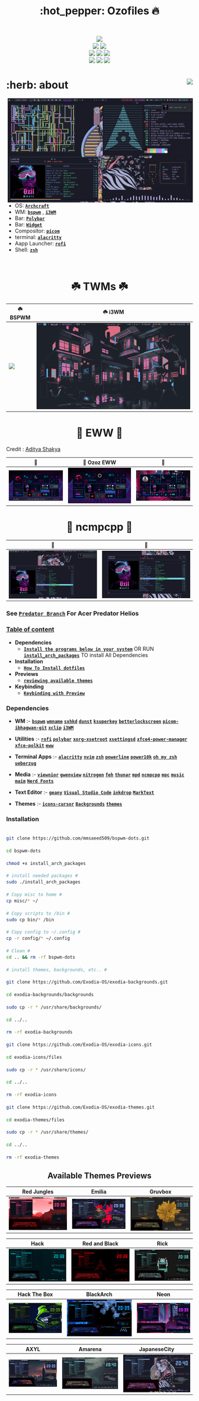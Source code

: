 <!-- <h1 align="center"> Ozoz dotfiles for bspwm </h1> -->
<h1 align="center"> :hot_pepper: Ozofiles 🔥 </h1> 

<!-- ###########################################  ########################################### -->


<!-- shields -->

</br>

<p align="center">
  <img src="https://img.shields.io/github/license/mmsaeed509/bspwm-dots?style=for-the-badge">
  </br>
  <img src="https://img.shields.io/badge/Maintained%3F-Yes-green?style=for-the-badge">
  <img src="https://img.shields.io/github/issues/mmsaeed509/bspwm-dots?color=purple&style=for-the-badge">
  </br>
  <img src="https://img.shields.io/github/stars/mmsaeed509/bspwm-dots?style=for-the-badge">
  <img src="https://img.shields.io/github/forks/mmsaeed509/bspwm-dots?color=teal&style=for-the-badge">
  <img src="https://img.shields.io/github/repo-size/mmsaeed509/bspwm-dots?color=blueviolet&style=for-the-badge">
  </br>
  <img src="https://img.shields.io/github/languages/count/mmsaeed509/bspwm-dots?color=red&style=for-the-badge">
  <img src="https://img.shields.io/github/languages/code-size/mmsaeed509/bspwm-dots?color=yellow&style=for-the-badge">
  <img src="https://img.shields.io/github/last-commit/mmsaeed509/bspwm-dots?color=deeppink&style=for-the-badge">
</p>

<!-- shields -->

<!-- ###########################################  ########################################### -->

<!-- About -->



<h1 align="left"> :herb: about  <img align="right" src="https://visitor-badge-reloaded.herokuapp.com/badge?color=A7D9B2&page_id=mmsaeed509/bspwm-dots&style=for-the-badge&lcolor=555555"/> </h1> 

<img src="img/desktop.png" alt="rice" align="right" width="500px">

</br>

 - OS: [**`Archcraft`**](https://archcraft.io/)
 - WM: [**`bspwm`**](https://github.com/baskerville/bspwm) , [**`i3WM`**](https://i3wm.org/)
 - Bar: [**`Polybar`**](https://github.com/polybar/polybar)
 - Bar: [**`Widget`**](https://github.com/elkowar/eww)
 - Compositor: [**`picom`**](https://github.com/yshui/picom)
 - terminal: [**`alacritty`**](https://github.com/alacritty/alacritty)
 - Aapp Launcher: [**`rofi`**](https://github.com/davatorium/rofi)
 - Shell: [**`zsh`**](https://ohmyz.sh)

</br>

#

<!-- About -->

<!-- ###########################################  ########################################### -->

<!-- reviewing themes -->

<h1 align="center"> ☘️ TWMs ☘️ </h1>


|:shamrock: BSPWM|:shamrock: i3WM|
|--|--|
| ![](GIFs/themes.gif) | ![](GIFs/i3WM.gif) |


<!-- reviewing themes -->

<!-- ###########################################  ########################################### -->

<!-- EWW -->


<h1 align="center"> 🦋 EWW 🦋 </h1>

Credit : [Aditya Shakya](https://github.com/adi1090x/widgets) 

| 🦋 | 🦋 Ozoz EWW | 🦋 |
|--|--|--|
| ![](img/EWW.png) | ![](img/ozozEWW.png) | ![](img/eww.png) |


<!-- EWW -->

<!-- ###########################################  ########################################### -->

<!-- ncmpcpp -->

<h1 align="center"> 🎵 ncmpcpp 🎵 </h1>

| 🎵 | 🎵 |
|--|--|
| ![](img/ncmpcpp_1.png) | ![](img/ncmpcpp_2.png) |

<!-- ncmpcpp -->

<!-- ###########################################  ########################################### -->

<!-- Table of content -->

### See [**`Predator Branch`**](https://github.com/mmsaeed509/bspwm-dots/tree/Predator) For Acer Predator Helios

### [Table of content](#table-of-content)

+ **Dependencies**
  - [**`Install the programs below in your system`**](#dependencies) OR RUN [**`install_arch_packages`**](install_arch_packages) TO install All Dependencies
+ **Installation**
  - [**`How To Install dotfiles`**](#installation)
+ **Previews**
  - [**`reviewing available themes`**](#available-themes-previews)
+ **Keybinding**
  - [**`Keybinding with Preview`**](https://github.com/mmsaeed509/bspwm-dots/wiki/Keybinding)

<!-- Table of content -->

<!-- ###########################################  ########################################### -->

<!-- Dependencies -->

### Dependencies

- **WM** :- [**`bspwm`**](https://madnight.github.io/bspwm/) [**`wmname`**](https://archlinux.org/packages/?name=wmname) [**`sxhkd`**](https://wiki.archlinux.org/title/Sxhkd) [**`dunst`**](https://wiki.archlinux.org/title/Dunst)  [**`ksuperkey`**](https://github.com/hanschen/ksuperkey) [**`betterlockscreen`**](https://github.com/betterlockscreen/betterlockscreen)  [**`picom-ibhagwan-git`**](https://aur.archlinux.org/packages/picom-ibhagwan-git) [**`xclip`**](https://wiki.archlinux.org/title/clipboard) [**`i3WM`**](https://i3wm.org/)

- **Utilities** :- [**`rofi`**](https://github.com/davatorium/rofi) [**`polybar`**](https://github.com/polybar/polybar) [**`xorg-xsetroot`**](https://archlinux.org/packages/extra/x86_64/xorg-xsetroot/) [**`xsettingsd`**](https://wiki.archlinux.org/title/Xsettingsd) [**`xfce4-power-manager`**](https://wiki.archlinux.org/title/Power_management) [**`xfce-polkit`**](https://wiki.archlinux.org/title/Polkit) [**`eww`**](https://github.com/elkowar/eww)

- **Terminal Apps** :- [**`alacritty`**](https://alacritty.org/) [**`nvim`**](https://neovim.io/) [**`zsh`**](https://wiki.archlinux.org/title/zsh) [**`powerline`**](https://wiki.archlinux.org/title/Powerline) [**`power10k`**](https://github.com/romkatv/powerlevel10k)  [**`oh my zsh`**](https://ohmyz.sh/) [**`ueberzug`**](https://github.com/seebye/ueberzug)

- **Media** :- [**`viewnior`**](https://archlinux.org/packages/community/x86_64/viewnior/) [**`gwenview`**](https://archlinux.org/packages/extra/x86_64/gwenview/) [**`nitrogen`**](https://wiki.archlinux.org/title/nitrogen) [**`feh`**](https://wiki.archlinux.org/title/feh) [**`thunar`**](https://wiki.archlinux.org/title/thunar) [**`mpd`**](https://wiki.archlinux.org/title/Music_Player_Daemon) [**`ncmpcpp`**](https://wiki.archlinux.org/title/ncmpcpp) [**`mpc`**](https://archlinux.org/packages/extra/x86_64/mpc/) [**`music`**](https://github.com/Exodia-OS/exodia-music) [**`maim`**](https://github.com/naelstrof/maim) [**`Nerd Fonts`**](https://github.com/ryanoasis/nerd-fonts)

- **Text Editor** :- [**`geany`**](https://www.geany.org/) [**`Visual Studio Code`**](https://code.visualstudio.com/) [**`inkdrop`**](https://www.inkdrop.app/) [**`MarkText`**](https://github.com/marktext/marktext)

- **Themes** :- [**`icons-cursor`**](https://github.com/Exodia-OS/exodia-icons) [**`Backgrounds`**](https://github.com/Exodia-OS/exodia-backgrounds) [**`themes`**](https://github.com/Exodia-OS/exodia-themes) 

<!-- Dependencies -->

<!-- ###########################################  ########################################### -->

<!-- Installation -->

### Installation

~~~bash

git clone https://github.com/mmsaeed509/bspwm-dots.git

cd bspwm-dots

chmod +x install_arch_packages

# install needed packages #
sudo ./install_arch_packages

# Copy misc to home #
cp misc/* ~/

# Copy scripts to /bin #
sudo cp bin/* /bin

# Copy config to ~/.config #
cp -r config/* ~/.config

# Clean #
cd .. && rm -rf bspwm-dots

# install themes, backgrounds, etc.. #

git clone https://github.com/Exodia-OS/exodia-backgrounds.git

cd exodia-backgrounds/backgrounds

sudo cp -r * /usr/share/backgrounds/

cd ../..

rm -rf exodia-backgrounds

git clone https://github.com/Exodia-OS/exodia-icons.git

cd exodia-icons/files

sudo cp -r * /usr/share/icons/

cd ../..

rm -rf exodia-icons

git clone https://github.com/Exodia-OS/exodia-themes.git

cd exodia-themes/files

sudo cp -r * /usr/share/themes/

cd ../..

rm -rf exodia-themes

~~~


<!-- Installation -->

<!-- ###########################################  ########################################### -->

<!-- Available Themes Previews -->

<h2 align="center">Available Themes Previews</h2>

|Red Jungles|Emilia|Gruvbox|
|--|--|--|
| ![](GIFs/RedJungles.gif) | ![](GIFs/Emilia.gif) | ![](GIFs/Gruvbox.gif) |

|Hack|Red and Black|Rick|
|--|--|--|
| ![](GIFs/Hack.gif) | ![](GIFs/RedandBlack.gif) | ![](GIFs/Rick.gif) |

|Hack The Box|BlackArch|Neon|
|--|--|--|
| ![](GIFs/HackTheBox.gif) | ![](GIFs/BlackArch.gif) | ![](GIFs/Neon.gif) |

|AXYL|Amarena|JapaneseCity|
|--|--|--|
| ![](GIFs/AXYL.gif) | ![](GIFs/Amarena.gif) | ![](GIFs/JapaneseCity.gif) |

<!-- Available Themes Previews -->

<!-- ########################################### END ########################################### -->
